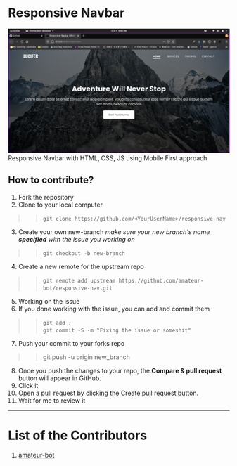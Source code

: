# Responsive Navbar  
![Simple Responsive Navbar with Mountain Hero Section Background](/example/example.png "Simple responsive navbar")  
Responsive Navbar with HTML, CSS, JS using Mobile First approach  

## How to contribute?

1. Fork the repository
2. Clone to your local computer
  >>`git clone https://github.com/<YourUserName>/responsive-nav`
3. Create your own new-branch *make sure your new branch's name **specified** with the issue you working on*
  >> `git checkout -b new-branch`
4. Create a new remote for the upstream repo
  >> `git remote add upstream https://github.com/amateur-bot/responsive-nav.git`
5. Working on the issue
6. If you done working with the issue, you can add and commit them
  >> `git add .`  
  >> `git commit -S -m "Fixing the issue or someshit"`
7. Push your commit to your forks repo
  >> git push -u origin new_branch
8. Once you push the changes to your repo, the **Compare & pull request** button will appear in GitHub.
9. Click it
10. Open a pull request by clicking the Create pull request button.
11. Wait for me to review it
  
---
  
# List of the Contributors

1. [amateur-bot](https://github.com/amateur-bot)

